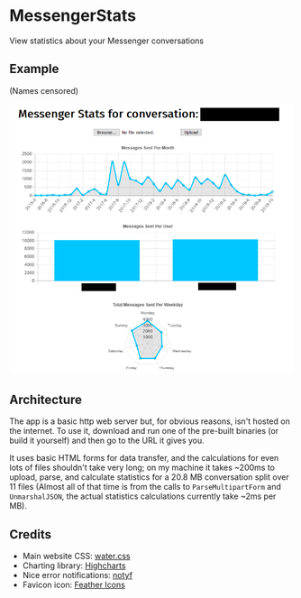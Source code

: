 # MessengerStats

View statistics about your Messenger conversations

## Example

(Names censored)

![example](example.png)

## Architecture

The app is a basic http web server but, for obvious reasons, isn't hosted on the internet. To use it, download and run
one of the pre-built binaries (or build it yourself) and then go to the URL it gives you.

It uses basic HTML forms for data transfer, and the calculations for even lots of files shouldn't take very long; on my
machine it takes ~200ms to upload, parse, and calculate statistics for a 20.8 MB conversation split over 11 files
(Almost all of that time is from the calls to `ParseMultipartForm` and `UnmarshalJSON`, the actual statistics
calculations currently take ~2ms per MB).

## Credits

- Main website CSS: [water.css](https://watercss.kognise.dev/)
- Charting library: [Highcharts](https://www.highcharts.com/)
- Nice error notifications: [notyf](https://github.com/caroso1222/notyf)
- Favicon icon: [Feather Icons](https://feathericons.com/)
